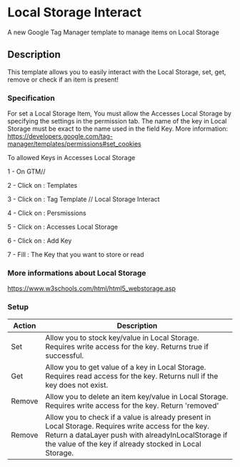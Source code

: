 # Local Storage Interact
A new Google Tag Manager template to manage items on Local Storage

## Description
This template allows you to easily interact with the Local Storage, set, get, remove or check if an item is present!

### Specification
For set a Local Storage Item, You must allow the Accesses Local Storage by specifying the settings in the permission tab. The name of the key in Local Storage must be exact to the name used in the field Key. More information: https://developers.google.com/tag-manager/templates/permissions#set_cookies

To allowed Keys in Accesses Local Storage


1 - On GTM//

2 - Click on : Templates

3 - Click on : Tag Template // Local Storage Interact

4 - Click on : Persmissions

5 - Click on : Accesses Local Storage

6 - Click on : Add Key

7 - Fill : The Key that you want to store or read

### More informations about Local Storage
https://www.w3schools.com/html/html5_webstorage.asp

### Setup
| Action | Description
| ------------- | ------------- |
| Set  | Allow you to stock key/value in Local Storage. Requires write access for the key. Returns true if successful. |
| Get  | Allow you to get value of a key in Local Storage. Requires read access for the key. Returns null if the key does not exist. |
| Remove  | Allow you to delete an item key/value in Local Storage. Requires write access for the key. Return 'removed' |
| Remove  | Allow you to check if a value is already present in Local Storage. Requires write access for the key. Return a dataLayer push with alreadyInLocalStorage if the value of the key if already stocked in Local Storage. |
